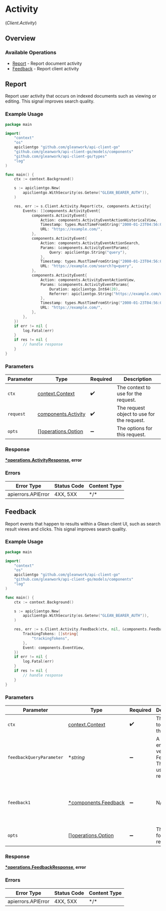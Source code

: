 # Activity
(*Client.Activity*)

## Overview

### Available Operations

* [Report](#report) - Report document activity
* [Feedback](#feedback) - Report client activity

## Report

Report user activity that occurs on indexed documents such as viewing or editing. This signal improves search quality.

### Example Usage

```go
package main

import(
	"context"
	"os"
	apiclientgo "github.com/gleanwork/api-client-go"
	"github.com/gleanwork/api-client-go/models/components"
	"github.com/gleanwork/api-client-go/types"
	"log"
)

func main() {
    ctx := context.Background()

    s := apiclientgo.New(
        apiclientgo.WithSecurity(os.Getenv("GLEAN_BEARER_AUTH")),
    )

    res, err := s.Client.Activity.Report(ctx, components.Activity{
        Events: []components.ActivityEvent{
            components.ActivityEvent{
                Action: components.ActivityEventActionHistoricalView,
                Timestamp: types.MustTimeFromString("2000-01-23T04:56:07.000Z"),
                URL: "https://example.com/",
            },
            components.ActivityEvent{
                Action: components.ActivityEventActionSearch,
                Params: &components.ActivityEventParams{
                    Query: apiclientgo.String("query"),
                },
                Timestamp: types.MustTimeFromString("2000-01-23T04:56:07.000Z"),
                URL: "https://example.com/search?q=query",
            },
            components.ActivityEvent{
                Action: components.ActivityEventActionView,
                Params: &components.ActivityEventParams{
                    Duration: apiclientgo.Int64(20),
                    Referrer: apiclientgo.String("https://example.com/document"),
                },
                Timestamp: types.MustTimeFromString("2000-01-23T04:56:07.000Z"),
                URL: "https://example.com/",
            },
        },
    })
    if err != nil {
        log.Fatal(err)
    }
    if res != nil {
        // handle response
    }
}
```

### Parameters

| Parameter                                                  | Type                                                       | Required                                                   | Description                                                |
| ---------------------------------------------------------- | ---------------------------------------------------------- | ---------------------------------------------------------- | ---------------------------------------------------------- |
| `ctx`                                                      | [context.Context](https://pkg.go.dev/context#Context)      | :heavy_check_mark:                                         | The context to use for the request.                        |
| `request`                                                  | [components.Activity](../../models/components/activity.md) | :heavy_check_mark:                                         | The request object to use for the request.                 |
| `opts`                                                     | [][operations.Option](../../models/operations/option.md)   | :heavy_minus_sign:                                         | The options for this request.                              |

### Response

**[*operations.ActivityResponse](../../models/operations/activityresponse.md), error**

### Errors

| Error Type         | Status Code        | Content Type       |
| ------------------ | ------------------ | ------------------ |
| apierrors.APIError | 4XX, 5XX           | \*/\*              |

## Feedback

Report events that happen to results within a Glean client UI, such as search result views and clicks.  This signal improves search quality.

### Example Usage

```go
package main

import(
	"context"
	"os"
	apiclientgo "github.com/gleanwork/api-client-go"
	"github.com/gleanwork/api-client-go/models/components"
	"log"
)

func main() {
    ctx := context.Background()

    s := apiclientgo.New(
        apiclientgo.WithSecurity(os.Getenv("GLEAN_BEARER_AUTH")),
    )

    res, err := s.Client.Activity.Feedback(ctx, nil, &components.Feedback{
        TrackingTokens: []string{
            "trackingTokens",
        },
        Event: components.EventView,
    })
    if err != nil {
        log.Fatal(err)
    }
    if res != nil {
        // handle response
    }
}
```

### Parameters

| Parameter                                                        | Type                                                             | Required                                                         | Description                                                      | Example                                                          |
| ---------------------------------------------------------------- | ---------------------------------------------------------------- | ---------------------------------------------------------------- | ---------------------------------------------------------------- | ---------------------------------------------------------------- |
| `ctx`                                                            | [context.Context](https://pkg.go.dev/context#Context)            | :heavy_check_mark:                                               | The context to use for the request.                              |                                                                  |
| `feedbackQueryParameter`                                         | **string*                                                        | :heavy_minus_sign:                                               | A URL encoded versions of Feedback. This is useful for requests. |                                                                  |
| `feedback1`                                                      | [*components.Feedback](../../models/components/feedback.md)      | :heavy_minus_sign:                                               | N/A                                                              | {<br/>"trackingTokens": [<br/>"trackingTokens"<br/>],<br/>"event": "VIEW"<br/>} |
| `opts`                                                           | [][operations.Option](../../models/operations/option.md)         | :heavy_minus_sign:                                               | The options for this request.                                    |                                                                  |

### Response

**[*operations.FeedbackResponse](../../models/operations/feedbackresponse.md), error**

### Errors

| Error Type         | Status Code        | Content Type       |
| ------------------ | ------------------ | ------------------ |
| apierrors.APIError | 4XX, 5XX           | \*/\*              |
